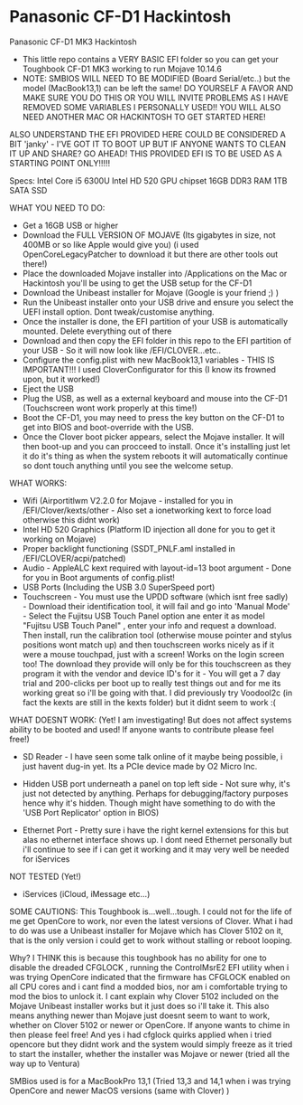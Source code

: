 # Panasonic CF-D1 Hackintosh
Panasonic CF-D1 MK3 Hackintosh
* This little repo contains a VERY BASIC EFI folder so you can get your Toughbook CF-D1 MK3 working to run Mojave 10.14.6
* NOTE: SMBIOS WILL NEED TO BE MODIFIED (Board Serial/etc..) but the model (MacBook13,1) can be left the same! DO YOURSELF A FAVOR AND MAKE SURE YOU DO THIS OR YOU WILL INVITE PROBLEMS AS I HAVE REMOVED SOME VARIABLES I PERSONALLY USED!!
YOU WILL ALSO NEED ANOTHER MAC OR HACKINTOSH TO GET STARTED HERE!

ALSO UNDERSTAND THE EFI PROVIDED HERE COULD BE CONSIDERED A BIT 'janky' - I'VE GOT IT TO BOOT UP BUT IF ANYONE WANTS TO CLEAN IT UP AND SHARE? GO AHEAD! THIS PROVIDED EFI IS TO BE USED AS A STARTING POINT ONLY!!!!!

Specs:
Intel Core i5 6300U
Intel HD 520 GPU chipset
16GB DDR3 RAM
1TB SATA SSD

WHAT YOU NEED TO DO:
* Get a 16GB USB or higher
* Download the FULL VERSION OF MOJAVE (Its gigabytes in size, not 400MB or so like Apple would give you) (i used OpenCoreLegacyPatcher to download it but there are other tools out there!)
* Place the downloaded Mojave installer into /Applications on the Mac or Hackintosh you'll be using to get the USB setup for the CF-D1
* Download the Unibeast installer for Mojave (Google is your friend ;) )
* Run the Unibeast installer onto your USB drive and ensure you select the UEFI install option. Dont tweak/customise anything.
* Once the installer is done, the EFI partition of your USB is automatically mounted. Delete everything out of there
* Download and then copy the EFI folder in this repo to the EFI partition of your USB - So it will now look like /EFI/CLOVER...etc..
* Configure the config.plist with new MacBook13,1 variables - THIS IS IMPORTANT!!! I used CloverConfigurator for this (I know its frowned upon, but it worked!)
* Eject the USB
* Plug the USB, as well as a external keyboard and mouse into the CF-D1 (Touchscreen wont work properly at this time!)
* Boot the CF-D1, you may need to press the key button on the CF-D1 to get into BIOS and boot-override with the USB.
* Once the Clover boot picker appears, select the Mojave installer. It will then boot-up and you can procceed to install. Once it's installing just let it do it's thing as when the system reboots it will automatically continue so dont touch anything until you see the welcome setup.

WHAT WORKS:
* Wifi (Airportitlwm V2.2.0 for Mojave - installed for you in /EFI/Clover/kexts/other - Also set a ionetworking kext to force load otherwise this didnt work)
* Intel HD 520 Graphics (Platform ID injection all done for you to get it working on Mojave)
* Proper backlight functioning (SSDT_PNLF.aml installed in /EFI/CLOVER/acpi/patched)
* Audio - AppleALC kext required with layout-id=13 boot argument - Done for you in Boot arguments of config.plist!
* USB Ports (Including the USB 3.0 SuperSpeed port)
* Touchscreen - You must use the UPDD software (which isnt free sadly) - Download their identification tool, it will fail and go into 'Manual Mode' - Select the Fujitsu USB Touch Panel option ane enter it as model "Fujitsu USB Touch Panel" , enter your info and request a download. Then install, run the calibration tool (otherwise mouse pointer and stylus positions wont match up) and then touchscreen works nicely as if it were a mouse touchpad, just with a screen! Works on the login screen too! The download they provide will only be for this touchscreen as they program it with the vendor and device ID's for it - You will get a 7 day trial and 200-clicks per boot up to really test things out and for me its working great so i'll be going with that. I did previously try Voodool2c (in fact the kexts are still in the kexts folder) but it didnt seem to work :(

WHAT DOESNT WORK: (Yet! I am investigating! But does not affect systems ability to be booted and used! If anyone wants to contribute please feel free!)
* SD Reader - I have seen some talk online of it maybe being possible, i just havent dug-in yet. Its a PCIe device made by O2 Micro Inc.

* Hidden USB port underneath a panel on top left side - Not sure why, it's just not detected by anything. Perhaps for debugging/factory purposes hence why it's hidden. Though might have something to do with the 'USB Port Replicator' option in BIOS)

* Ethernet Port - Pretty sure i have the right kernel extensions for this but alas no ethernet interface shows up. I dont need Ethernet personally but i'll continue to see if i can get it working and it may very well be needed for iServices

NOT TESTED (Yet!)

* iServices (iCloud, iMessage etc...)

SOME CAUTIONS:
This Toughbook is...well...tough. I could not for the life of me get OpenCore to work, nor even the latest versions of Clover. What i had to do was use a Unibeast installer for Mojave which has Clover 5102 on it, that is the only version i could get to work without stalling or reboot looping.

Why? I THINK this is because this toughbook has no ability for one to disable the dreaded CFGLOCK , running the ControlMsrE2 EFI utility when i was trying OpenCore indicated that the firmware has CFGLOCK enabled on all CPU cores and i cant find a modded bios, nor am i comfortable trying to mod the bios to unlock it. I cant explain why Clover 5102 included on the Mojave Unibeast installer works but it just does so i'll take it. This also means anything newer than Mojave just doesnt seem to want to work, whether on Clover 5102 or newer or OpenCore. If anyone wants to chime in then please feel free! And yes i had cfglock quirks applied when i tried opencore but they didnt work and the system would simply freeze as it tried to start the installer, whether the installer was Mojave or newer (tried all the way up to Ventura)

SMBios used is for a MacBookPro 13,1 (Tried 13,3 and 14,1 when i was trying OpenCore and newer MacOS versions (same with Clover) ) 

